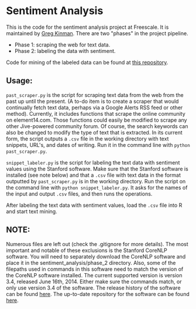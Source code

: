 Sentiment Analysis
===

This is the code for the sentiment analysis project at Freescale. It is maintained by [Greg Kinman](mailto:gregory.kinman@freescale.com). There are two "phases" in the project pipeline.

- Phase 1: scraping the web for text data.
- Phase 2: labeling the data with sentiment.

Code for mining of the labeled data can be found at [this repository](https://github.com/gregkinman-b48856/sentiment_mining).

Usage:
---

`past_scraper.py` is the script for scraping text data from the web from the past up until the present. (A to-do item is to create a scraper that would continually fetch text data, perhaps via a Google Alerts RSS feed or other method). Currently, it includes functions that scrape the online community on element14.com. Those functions could easily be modified to scrape any other Jive-powered community forum. Of course, the search keywords can also be changed to modify the type of text that is extracted. In its current form, the script outputs a `.csv` file in the working directory with text snippets, URL's, and dates of writing. Run it in the command line with `python past_scraper.py`.

`snippet_labeler.py` is the script for labeling the text data with sentiment values using the Stanford software. Make sure that the Stanford software is installed (see note below) and that a `.csv` file with text data in the format outputted by `past_scraper.py` is in the working directory. Run the script on the command line with `python snippet_labeler.py`. It asks for the names of the input and output `.csv` files, and then runs the operations.

After labeling the text data with sentiment values, load the `.csv` file into R and start text mining.

NOTE:
---

Numerous files are left out (check the .gitignore for more details). The most important and notable of these exclusions is the Stanford CoreNLP software. You will need to separately download the CoreNLP software and place it in the sentiment_analysis/phase_2 directory. Also, some of the filepaths used in commands in this software need to match the version of the CoreNLP software installed. The current supported version is version 3.4, released June 16th, 2014. Either make sure the commands match, or only use version 3.4 of the software. The release history of the software can be found [here](http://nlp.stanford.edu/software/corenlp.shtml#History). The up-to-date repository for the software can be found [here](https://github.com/stanfordnlp/CoreNLP).

